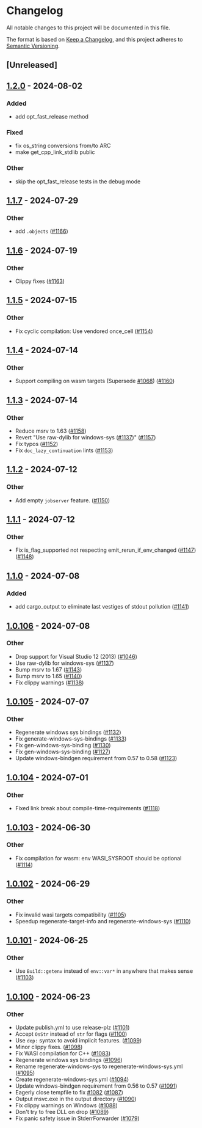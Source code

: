 # Changelog
All notable changes to this project will be documented in this file.

The format is based on [Keep a Changelog](https://keepachangelog.com/en/1.0.0/),
and this project adheres to [Semantic Versioning](https://semver.org/spec/v2.0.0.html).

## [Unreleased]

## [1.2.0](https://github.com/aminya/cc-rs/compare/cc-v1.1.7...cc-v1.2.0) - 2024-08-02

### Added
- add opt_fast_release method

### Fixed
- fix os_string conversions from/to ARC
- make get_cpp_link_stdlib public

### Other
- skip the opt_fast_release tests in the debug mode

## [1.1.7](https://github.com/rust-lang/cc-rs/compare/cc-v1.1.6...cc-v1.1.7) - 2024-07-29

### Other
- add `.objects` ([#1166](https://github.com/rust-lang/cc-rs/pull/1166))

## [1.1.6](https://github.com/rust-lang/cc-rs/compare/cc-v1.1.5...cc-v1.1.6) - 2024-07-19

### Other
- Clippy fixes ([#1163](https://github.com/rust-lang/cc-rs/pull/1163))

## [1.1.5](https://github.com/rust-lang/cc-rs/compare/cc-v1.1.4...cc-v1.1.5) - 2024-07-15

### Other
- Fix cyclic compilation: Use vendored once_cell ([#1154](https://github.com/rust-lang/cc-rs/pull/1154))

## [1.1.4](https://github.com/rust-lang/cc-rs/compare/cc-v1.1.3...cc-v1.1.4) - 2024-07-14

### Other
- Support compiling on wasm targets (Supersede [#1068](https://github.com/rust-lang/cc-rs/pull/1068)) ([#1160](https://github.com/rust-lang/cc-rs/pull/1160))

## [1.1.3](https://github.com/rust-lang/cc-rs/compare/cc-v1.1.2...cc-v1.1.3) - 2024-07-14

### Other
- Reduce msrv to 1.63 ([#1158](https://github.com/rust-lang/cc-rs/pull/1158))
- Revert "Use raw-dylib for windows-sys ([#1137](https://github.com/rust-lang/cc-rs/pull/1137))" ([#1157](https://github.com/rust-lang/cc-rs/pull/1157))
- Fix typos ([#1152](https://github.com/rust-lang/cc-rs/pull/1152))
- Fix `doc_lazy_continuation` lints ([#1153](https://github.com/rust-lang/cc-rs/pull/1153))

## [1.1.2](https://github.com/rust-lang/cc-rs/compare/cc-v1.1.1...cc-v1.1.2) - 2024-07-12

### Other
- Add empty `jobserver` feature. ([#1150](https://github.com/rust-lang/cc-rs/pull/1150))

## [1.1.1](https://github.com/rust-lang/cc-rs/compare/cc-v1.1.0...cc-v1.1.1) - 2024-07-12

### Other
- Fix is_flag_supported not respecting emit_rerun_if_env_changed ([#1147](https://github.com/rust-lang/cc-rs/pull/1147)) ([#1148](https://github.com/rust-lang/cc-rs/pull/1148))

## [1.1.0](https://github.com/rust-lang/cc-rs/compare/cc-v1.0.106...cc-v1.1.0) - 2024-07-08

### Added
- add cargo_output to eliminate last vestiges of stdout pollution ([#1141](https://github.com/rust-lang/cc-rs/pull/1141))

## [1.0.106](https://github.com/rust-lang/cc-rs/compare/cc-v1.0.105...cc-v1.0.106) - 2024-07-08

### Other
- Drop support for Visual Studio 12 (2013) ([#1046](https://github.com/rust-lang/cc-rs/pull/1046))
- Use raw-dylib for windows-sys ([#1137](https://github.com/rust-lang/cc-rs/pull/1137))
- Bump msrv to 1.67 ([#1143](https://github.com/rust-lang/cc-rs/pull/1143))
- Bump msrv to 1.65 ([#1140](https://github.com/rust-lang/cc-rs/pull/1140))
- Fix clippy warnings ([#1138](https://github.com/rust-lang/cc-rs/pull/1138))

## [1.0.105](https://github.com/rust-lang/cc-rs/compare/cc-v1.0.104...cc-v1.0.105) - 2024-07-07

### Other
- Regenerate windows sys bindings ([#1132](https://github.com/rust-lang/cc-rs/pull/1132))
- Fix generate-windows-sys-bindings ([#1133](https://github.com/rust-lang/cc-rs/pull/1133))
- Fix gen-windows-sys-binding ([#1130](https://github.com/rust-lang/cc-rs/pull/1130))
- Fix gen-windows-sys-binding ([#1127](https://github.com/rust-lang/cc-rs/pull/1127))
- Update windows-bindgen requirement from 0.57 to 0.58 ([#1123](https://github.com/rust-lang/cc-rs/pull/1123))

## [1.0.104](https://github.com/rust-lang/cc-rs/compare/cc-v1.0.103...cc-v1.0.104) - 2024-07-01

### Other
- Fixed link break about compile-time-requirements ([#1118](https://github.com/rust-lang/cc-rs/pull/1118))

## [1.0.103](https://github.com/rust-lang/cc-rs/compare/cc-v1.0.102...cc-v1.0.103) - 2024-06-30

### Other
- Fix compilation for wasm: env WASI_SYSROOT should be optional ([#1114](https://github.com/rust-lang/cc-rs/pull/1114))

## [1.0.102](https://github.com/rust-lang/cc-rs/compare/cc-v1.0.101...cc-v1.0.102) - 2024-06-29

### Other
- Fix invalid wasi targets compatibility ([#1105](https://github.com/rust-lang/cc-rs/pull/1105))
- Speedup regenerate-target-info and regenerate-windows-sys ([#1110](https://github.com/rust-lang/cc-rs/pull/1110))

## [1.0.101](https://github.com/rust-lang/cc-rs/compare/cc-v1.0.100...cc-v1.0.101) - 2024-06-25

### Other
- Use `Build::getenv` instead of `env::var*` in anywhere that makes sense ([#1103](https://github.com/rust-lang/cc-rs/pull/1103))

## [1.0.100](https://github.com/rust-lang/cc-rs/compare/cc-v1.0.99...cc-v1.0.100) - 2024-06-23

### Other
- Update publish.yml to use release-plz ([#1101](https://github.com/rust-lang/cc-rs/pull/1101))
- Accept `OsStr` instead of `str` for flags ([#1100](https://github.com/rust-lang/cc-rs/pull/1100))
- Use `dep:` syntax to avoid implicit features. ([#1099](https://github.com/rust-lang/cc-rs/pull/1099))
- Minor clippy fixes. ([#1098](https://github.com/rust-lang/cc-rs/pull/1098))
- Fix WASI compilation for C++ ([#1083](https://github.com/rust-lang/cc-rs/pull/1083))
- Regenerate windows sys bindings ([#1096](https://github.com/rust-lang/cc-rs/pull/1096))
- Rename regenerate-windows-sys to regenerate-windows-sys.yml ([#1095](https://github.com/rust-lang/cc-rs/pull/1095))
- Create regenerate-windows-sys.yml ([#1094](https://github.com/rust-lang/cc-rs/pull/1094))
- Update windows-bindgen requirement from 0.56 to 0.57 ([#1091](https://github.com/rust-lang/cc-rs/pull/1091))
- Eagerly close tempfile to fix [#1082](https://github.com/rust-lang/cc-rs/pull/1082) ([#1087](https://github.com/rust-lang/cc-rs/pull/1087))
- Output msvc.exe in the output directory ([#1090](https://github.com/rust-lang/cc-rs/pull/1090))
- Fix clippy warnings on Windows ([#1088](https://github.com/rust-lang/cc-rs/pull/1088))
- Don't try to free DLL on drop ([#1089](https://github.com/rust-lang/cc-rs/pull/1089))
- Fix panic safety issue in StderrForwarder ([#1079](https://github.com/rust-lang/cc-rs/pull/1079))
